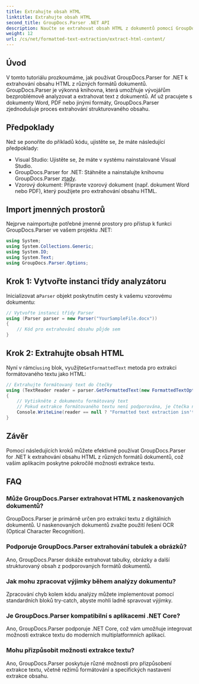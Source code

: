 ```yaml
---
title: Extrahujte obsah HTML
linktitle: Extrahujte obsah HTML
second_title: GroupDocs.Parser .NET API
description: Naučte se extrahovat obsah HTML z dokumentů pomocí GroupDocs.Parser for .NET. Snadno sledovatelný výukový program s příklady kódu a pokyny krok za krokem.
weight: 12
url: /cs/net/formatted-text-extraction/extract-html-content/
---
```

## Úvod
V tomto tutoriálu prozkoumáme, jak používat GroupDocs.Parser for .NET k extrahování obsahu HTML z různých formátů dokumentů. GroupDocs.Parser je výkonná knihovna, která umožňuje vývojářům bezproblémově analyzovat a extrahovat text z dokumentů. Ať už pracujete s dokumenty Word, PDF nebo jinými formáty, GroupDocs.Parser zjednodušuje proces extrahování strukturovaného obsahu.
## Předpoklady
Než se ponoříte do příkladů kódu, ujistěte se, že máte následující předpoklady:
- Visual Studio: Ujistěte se, že máte v systému nainstalované Visual Studio.
-  GroupDocs.Parser for .NET: Stáhněte a nainstalujte knihovnu GroupDocs.Parser z[tady](https://releases.groupdocs.com/parser/net/).
- Vzorový dokument: Připravte vzorový dokument (např. dokument Word nebo PDF), který použijete pro extrahování obsahu HTML.

## Import jmenných prostorů
Nejprve naimportujte potřebné jmenné prostory pro přístup k funkci GroupDocs.Parser ve vašem projektu .NET:
```csharp
using System;
using System.Collections.Generic;
using System.IO;
using System.Text;
using GroupDocs.Parser.Options;
```
## Krok 1: Vytvořte instanci třídy analyzátoru
 Inicializovat a`Parser` objekt poskytnutím cesty k vašemu vzorovému dokumentu:
```csharp
// Vytvořte instanci třídy Parser
using (Parser parser = new Parser("YourSampleFile.docx"))
{
    // Kód pro extrahování obsahu půjde sem
}
```
## Krok 2: Extrahujte obsah HTML
 Nyní v rámci`using` blok, využijte`GetFormattedText` metoda pro extrakci formátovaného textu jako HTML:
```csharp
// Extrahujte formátovaný text do čtečky
using (TextReader reader = parser.GetFormattedText(new FormattedTextOptions(FormattedTextMode.Html)))
{
    // Vytiskněte z dokumentu formátovaný text
    // Pokud extrakce formátovaného textu není podporována, je čtečka null
    Console.WriteLine(reader == null ? "Formatted text extraction isn't supported" : reader.ReadToEnd());
}
```

## Závěr
Pomocí následujících kroků můžete efektivně používat GroupDocs.Parser for .NET k extrahování obsahu HTML z různých formátů dokumentů, což vašim aplikacím poskytne pokročilé možnosti extrakce textu.

## FAQ
### Může GroupDocs.Parser extrahovat HTML z naskenovaných dokumentů?
GroupDocs.Parser je primárně určen pro extrakci textu z digitálních dokumentů. U naskenovaných dokumentů zvažte použití řešení OCR (Optical Character Recognition).
### Podporuje GroupDocs.Parser extrahování tabulek a obrázků?
Ano, GroupDocs.Parser dokáže extrahovat tabulky, obrázky a další strukturovaný obsah z podporovaných formátů dokumentů.
### Jak mohu zpracovat výjimky během analýzy dokumentu?
Zpracování chyb kolem kódu analýzy můžete implementovat pomocí standardních bloků try-catch, abyste mohli ladně spravovat výjimky.
### Je GroupDocs.Parser kompatibilní s aplikacemi .NET Core?
Ano, GroupDocs.Parser podporuje .NET Core, což vám umožňuje integrovat možnosti extrakce textu do moderních multiplatformních aplikací.
### Mohu přizpůsobit možnosti extrakce textu?
Ano, GroupDocs.Parser poskytuje různé možnosti pro přizpůsobení extrakce textu, včetně režimů formátování a specifických nastavení extrakce obsahu.